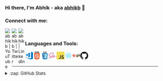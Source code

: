 ### Hi there, I'm Abhik - aka [abhikb][frontendmentor] 👋

### Connect with me:

[<img align="left" alt="abhikb | YouTube" width="22px" src="https://cdn.jsdelivr.net/npm/simple-icons@v3/icons/youtube.svg" />][youtube]
[<img align="left" alt="abhikb | Twitter" width="22px" src="https://cdn.jsdelivr.net/npm/simple-icons@v3/icons/twitter.svg" />][twitter]
[<img align="left" alt="abhik | LinkedIn" width="22px" src="https://cdn.jsdelivr.net/npm/simple-icons@v3/icons/linkedin.svg" />][linkedin]

<br />

### Languages and Tools:

[<img align="left" alt="Visual Studio Code" width="26px" src="https://raw.githubusercontent.com/github/explore/80688e429a7d4ef2fca1e82350fe8e3517d3494d/topics/visual-studio-code/visual-studio-code.png" />][youtube]
[<img align="left" alt="HTML5" width="26px" src="https://raw.githubusercontent.com/github/explore/80688e429a7d4ef2fca1e82350fe8e3517d3494d/topics/html/html.png" />][frontend-mentor-playlist]
[<img align="left" alt="CSS3" width="26px" src="https://raw.githubusercontent.com/github/explore/80688e429a7d4ef2fca1e82350fe8e3517d3494d/topics/css/css.png" />][frontend-mentor-playlist]
[<img align="left" alt="Sass" width="26px" src="https://raw.githubusercontent.com/github/explore/80688e429a7d4ef2fca1e82350fe8e3517d3494d/topics/sass/sass.png" />][frontend-mentor-playlist]
[<img align="left" alt="JavaScript" width="26px" src="https://raw.githubusercontent.com/github/explore/80688e429a7d4ef2fca1e82350fe8e3517d3494d/topics/javascript/javascript.png" />][jsprojectsplaylist]
[<img align="left" alt="React" width="26px" src="https://raw.githubusercontent.com/github/explore/80688e429a7d4ef2fca1e82350fe8e3517d3494d/topics/react/react.png" />][reactuiplaylist]
[<img align="left" alt="Git" width="26px" src="https://raw.githubusercontent.com/github/explore/80688e429a7d4ef2fca1e82350fe8e3517d3494d/topics/git/git.png" />][youtube]
[<img align="left" alt="GitHub" width="26px" src="https://raw.githubusercontent.com/github/explore/78df643247d429f6cc873026c0622819ad797942/topics/github/github.png" />][youtube]

<br />
<br />

---

<details>
  <summary>:zap: GitHub Stats</summary>

  <img align="left" alt="codeSTACKr's GitHub Stats" src="https://github-readme-stats.codestackr.vercel.app/api?username=abhik-b&show_icons=true&hide_border=true" />

</details>

[frontendmentor]: https://www.frontendmentor.io/profile/abhik-b
[twitter]: https://twitter.com/_abhikB
[youtube]: https://www.youtube.com/channel/UC74BFCI_FbThOjUqx6gmccg
[linkedin]: https://www.linkedin.com/in/abhik-bhattacharya-396993155/
[frontend-mentor-playlist]: https://www.youtube.com/playlist?list=PLCBa_75YlKx5zwBjClKLOe-VUYvCpY5Xg
[jsprojectsplaylist]: https://www.youtube.com/playlist?list=PLCBa_75YlKx7FxLVCYqXjrL9m5GCU-Cfp
[djangoplaylist]: https://www.youtube.com/playlist?list=PLCBa_75YlKx7UOvtJBAu1tuDTpThc6Zmf
[reactuiplaylist]: https://www.youtube.com/playlist?list=PLCBa_75YlKx7gTEyag1f2IikyrUmAtv48
